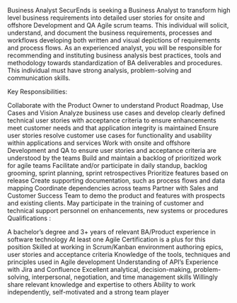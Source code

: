 Business Analyst
SecurEnds is seeking a Business Analyst to transform high level business requirements into detailed user stories for onsite and offshore Development and QA Agile scrum teams.  This individual will solicit, understand, and document the business requirements, processes and workflows developing both written and visual depictions of requirements and process flows.  As an experienced analyst, you will be responsible for recommending and instituting business analysis best practices, tools and methodology towards standardization of BA deliverables and procedures.  This individual must have strong analysis, problem-solving and communication skills.

Key Responsibilities:

Collaborate with the Product Owner to understand Product Roadmap, Use Cases and Vision
Analyze business use cases and develop clearly defined technical user stories with acceptance criteria to ensure enhancements meet customer needs and that application integrity is maintained
Ensure user stories resolve customer use cases for functionality and usability within applications and services
Work with onsite and offshore Development and QA to ensure user stories and acceptance criteria are understood by the teams
Build and maintain a backlog of prioritized work for agile teams
Facilitate and/or participate in daily standup, backlog grooming, sprint planning, sprint retrospectives
Prioritize features based on release
Create supporting documentation, such as process flows and data mapping
Coordinate dependencies across teams
Partner with Sales and Customer Success Team to demo the product and features with prospects and existing clients.
May participate in the training of customer and technical support personnel on enhancements, new systems or procedures
Qualifications :

A bachelor’s degree and 3+ years of relevant BA/Product experience in software technology
At least one Agile Certification is a plus for this position
Skilled at working in Scrum/Kanban environment authoring epics, user stories and acceptance criteria
Knowledge of the tools, techniques and principles used in Agile development
Understanding of API’s
Experience with Jira and Confluence
Excellent analytical, decision-making, problem-solving, interpersonal, negotiation, and time management skills
Willingly share relevant knowledge and expertise to others
Ability to work independently, self-motivated and a strong team player

